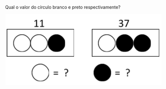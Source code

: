 Qual o valor do círculo branco e preto respectivamente?

<img src="https://raw.githubusercontent.com/dh-mumuki/mumuki-guia-python3-ds-br-assessment-2021-03/master/assets/logica3_1616882548179.png" alt="logica3_1616882548179.png" width="auto" height="auto">